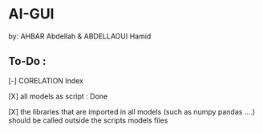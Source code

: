 # AI-GUI
by: AHBAR Abdellah &amp; ABDELLAOUI Hamid 

## To-Do :

[-] CORELATION Index

[X] all models as script : Done

[X] the libraries that are imported in all models (such as numpy pandas ....) should be called outside the scripts models files